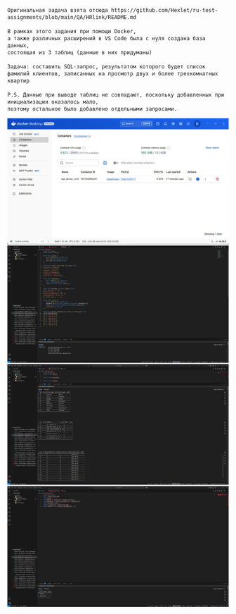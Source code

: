     Оригинальная задача взята отсюда https://github.com/Hexlet/ru-test-assignments/blob/main/QA/HRlink/README.md

    В рамках этого задания при помощи Docker,
    а также различных расширений в VS Code была с нуля создана база данных,
    состоящая из 3 таблиц (данные в них придуманы)

    Задача: составить SQL-запрос, результатом которого будет список фамилий клиентов, записанных на просмотр двух и более трехкомнатных квартир

    P.S. Данные при выводе таблиц не совпадают, поскольку добавленных при инициализации оказалось мало, 
    поэтому остальное было добавлено отдельными запросами.

![DockerScreen](https://github.com/dihlofoz/dihlofoz/blob/main/assets/assets%20sql%202/docker.png)
![DatabaseInit](https://github.com/dihlofoz/dihlofoz/blob/main/assets/assets%20sql%202/database_init.png)
![Database](https://github.com/dihlofoz/dihlofoz/blob/main/assets/assets%20sql%202/database.png)
![Request](https://github.com/dihlofoz/dihlofoz/blob/main/assets/assets%20sql%202/request.png)